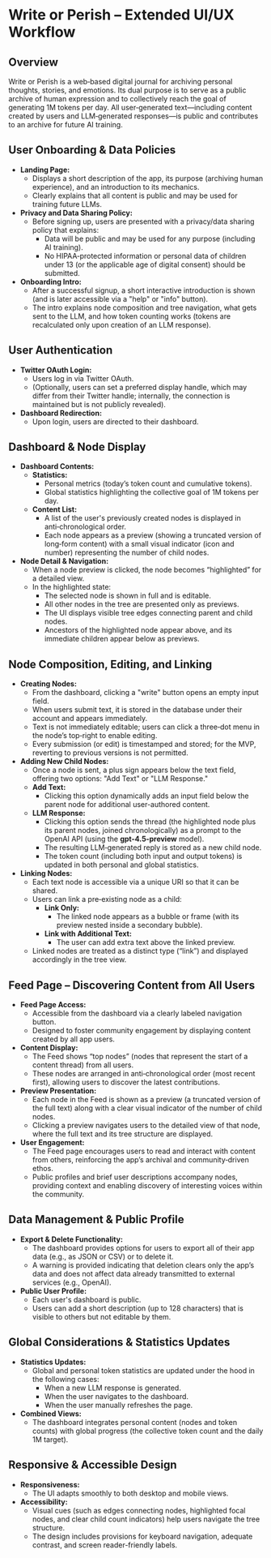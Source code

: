 # Write or Perish – Extended UI/UX Workflow

## Overview
Write or Perish is a web‑based digital journal for archiving personal thoughts, stories, and emotions. Its dual purpose is to serve as a public archive of human expression and to collectively reach the goal of generating 1M tokens per day. All user‑generated text—including content created by users and LLM‑generated responses—is public and contributes to an archive for future AI training.

## User Onboarding & Data Policies
- **Landing Page:**  
  - Displays a short description of the app, its purpose (archiving human experience), and an introduction to its mechanics.
  - Clearly explains that all content is public and may be used for training future LLMs.
- **Privacy and Data Sharing Policy:**  
  - Before signing up, users are presented with a privacy/data sharing policy that explains:
    - Data will be public and may be used for any purpose (including AI training).
    - No HIPAA‑protected information or personal data of children under 13 (or the applicable age of digital consent) should be submitted.
- **Onboarding Intro:**  
  - After a successful signup, a short interactive introduction is shown (and is later accessible via a "help" or "info" button).  
  - The intro explains node composition and tree navigation, what gets sent to the LLM, and how token counting works (tokens are recalculated only upon creation of an LLM response).

## User Authentication
- **Twitter OAuth Login:**  
  - Users log in via Twitter OAuth.
  - (Optionally, users can set a preferred display handle, which may differ from their Twitter handle; internally, the connection is maintained but is not publicly revealed).
- **Dashboard Redirection:**  
  - Upon login, users are directed to their dashboard.

## Dashboard & Node Display
- **Dashboard Contents:**  
  - **Statistics:**  
    - Personal metrics (today’s token count and cumulative tokens).
    - Global statistics highlighting the collective goal of 1M tokens per day.
  - **Content List:**  
    - A list of the user's previously created nodes is displayed in anti‑chronological order.
    - Each node appears as a preview (showing a truncated version of long‑form content) with a small visual indicator (icon and number) representing the number of child nodes.
- **Node Detail & Navigation:**  
  - When a node preview is clicked, the node becomes “highlighted” for a detailed view.
  - In the highlighted state:
    - The selected node is shown in full and is editable.
    - All other nodes in the tree are presented only as previews.
    - The UI displays visible tree edges connecting parent and child nodes.
    - Ancestors of the highlighted node appear above, and its immediate children appear below as previews.

## Node Composition, Editing, and Linking
- **Creating Nodes:**  
  - From the dashboard, clicking a "write" button opens an empty input field.
  - When users submit text, it is stored in the database under their account and appears immediately.
  - Text is not immediately editable; users can click a three‑dot menu in the node’s top‑right to enable editing.
  - Every submission (or edit) is timestamped and stored; for the MVP, reverting to previous versions is not permitted.
- **Adding New Child Nodes:**  
  - Once a node is sent, a plus sign appears below the text field, offering two options: "Add Text" or "LLM Response."
  - **Add Text:**  
    - Clicking this option dynamically adds an input field below the parent node for additional user-authored content.
  - **LLM Response:**  
    - Clicking this option sends the thread (the highlighted node plus its parent nodes, joined chronologically) as a prompt to the OpenAI API (using the **gpt-4.5‑preview** model).
    - The resulting LLM‑generated reply is stored as a new child node.
    - The token count (including both input and output tokens) is updated in both personal and global statistics.
- **Linking Nodes:**  
  - Each text node is accessible via a unique URI so that it can be shared.
  - Users can link a pre‑existing node as a child:
    - **Link Only:**  
      - The linked node appears as a bubble or frame (with its preview nested inside a secondary bubble).
    - **Link with Additional Text:**  
      - The user can add extra text above the linked preview.
  - Linked nodes are treated as a distinct type (“link”) and displayed accordingly in the tree view.

## Feed Page – Discovering Content from All Users
- **Feed Page Access:**  
  - Accessible from the dashboard via a clearly labeled navigation button.
  - Designed to foster community engagement by displaying content created by all app users.
- **Content Display:**  
  - The Feed shows “top nodes” (nodes that represent the start of a content thread) from all users.
  - These nodes are arranged in anti‑chronological order (most recent first), allowing users to discover the latest contributions.
- **Preview Presentation:**  
  - Each node in the Feed is shown as a preview (a truncated version of the full text) along with a clear visual indicator of the number of child nodes.
  - Clicking a preview navigates users to the detailed view of that node, where the full text and its tree structure are displayed.
- **User Engagement:**  
  - The Feed page encourages users to read and interact with content from others, reinforcing the app’s archival and community‑driven ethos.
  - Public profiles and brief user descriptions accompany nodes, providing context and enabling discovery of interesting voices within the community.

## Data Management & Public Profile
- **Export & Delete Functionality:**  
  - The dashboard provides options for users to export all of their app data (e.g., as JSON or CSV) or to delete it.
  - A warning is provided indicating that deletion clears only the app’s data and does not affect data already transmitted to external services (e.g., OpenAI).
- **Public User Profile:**  
  - Each user's dashboard is public.
  - Users can add a short description (up to 128 characters) that is visible to others but not editable by them.

## Global Considerations & Statistics Updates
- **Statistics Updates:**  
  - Global and personal token statistics are updated under the hood in the following cases:
    - When a new LLM response is generated.
    - When the user navigates to the dashboard.
    - When the user manually refreshes the page.
- **Combined Views:**  
  - The dashboard integrates personal content (nodes and token counts) with global progress (the collective token count and the daily 1M target).

## Responsive & Accessible Design
- **Responsiveness:**  
  - The UI adapts smoothly to both desktop and mobile views.
- **Accessibility:**  
  - Visual cues (such as edges connecting nodes, highlighted focal nodes, and clear child count indicators) help users navigate the tree structure.
  - The design includes provisions for keyboard navigation, adequate contrast, and screen reader-friendly labels.